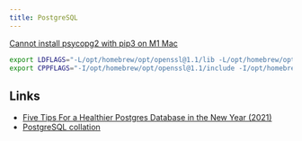 ```yaml
---
title: PostgreSQL
---
```


[Cannot install psycopg2 with pip3 on M1 Mac](https://stackoverflow.com/questions/66888087/cannot-install-psycopg2-with-pip3-on-m1-mac/67166417#67166417)

```bash
export LDFLAGS="-L/opt/homebrew/opt/openssl@1.1/lib -L/opt/homebrew/opt/libpq/lib"
export CPPFLAGS="-I/opt/homebrew/opt/openssl@1.1/include -I/opt/homebrew/opt/libpq/include"
```



## Links

- [Five Tips For a Healthier Postgres Database in the New Year (2021)](https://blog.crunchydata.com/blog/five-tips-for-a-healthier-postgres-database-in-the-new-year)
- [PostgreSQL collation](https://solovyov.net/blog/2022/postgresql-collation/)